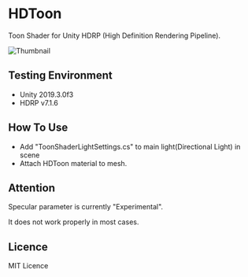 # HDToon
Toon Shader for Unity HDRP (High Definition Rendering Pipeline).

![Thumbnail](https://github.com/togucchi/HDToon/blob/thumbnails/thumbnail2.png)

## Testing Environment
- Unity 2019.3.0f3
- HDRP v7.1.6

## How To Use
- Add "ToonShaderLightSettings.cs" to main light(Directional Light) in scene
- Attach HDToon material to mesh.

## Attention

Specular parameter is currently "Experimental".

It does not work properly in most cases.

## Licence
MIT Licence
